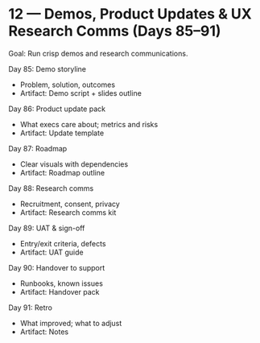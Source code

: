 # 12 — Demos, Product Updates & UX Research Comms (Days 85–91)

Goal: Run crisp demos and research communications.

Day 85: Demo storyline
- Problem, solution, outcomes
- Artifact: Demo script + slides outline

Day 86: Product update pack
- What execs care about; metrics and risks
- Artifact: Update template

Day 87: Roadmap
- Clear visuals with dependencies
- Artifact: Roadmap outline

Day 88: Research comms
- Recruitment, consent, privacy
- Artifact: Research comms kit

Day 89: UAT & sign-off
- Entry/exit criteria, defects
- Artifact: UAT guide

Day 90: Handover to support
- Runbooks, known issues
- Artifact: Handover pack

Day 91: Retro
- What improved; what to adjust
- Artifact: Notes

